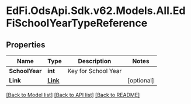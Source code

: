 # EdFi.OdsApi.Sdk.v62.Models.All.EdFiSchoolYearTypeReference

## Properties

Name | Type | Description | Notes
------------ | ------------- | ------------- | -------------
**SchoolYear** | **int** | Key for School Year | 
**Link** | [**Link**](Link.md) |  | [optional] 

[[Back to Model list]](../README.md#documentation-for-models) [[Back to API list]](../README.md#documentation-for-api-endpoints) [[Back to README]](../README.md)

